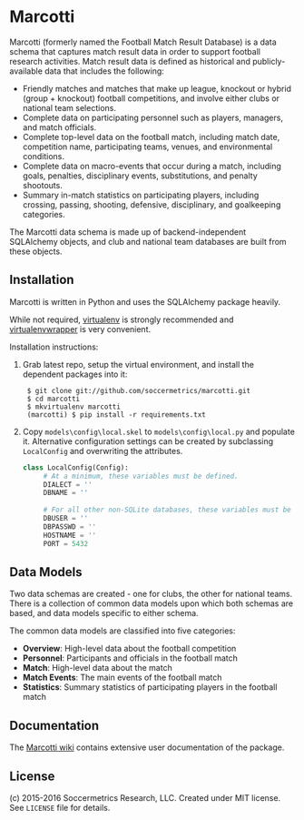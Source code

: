Marcotti
========

Marcotti (formerly named the Football Match Result Database) is a data schema that captures match result data in 
order to support football research activities.  Match result data is defined as historical and publicly-available 
data that includes the following:

* Friendly matches and matches that make up league, knockout or hybrid (group + knockout) football competitions, and 
involve either clubs or national team selections.
* Complete data on participating personnel such as players, managers, and match officials.
* Complete top-level data on the football match, including match date, competition name, participating teams, venues, 
and environmental conditions.
* Complete data on macro-events that occur during a match, including goals, penalties, disciplinary events, 
substitutions, and penalty shootouts.
* Summary in-match statistics on participating players, including crossing, passing, shooting, defensive, 
disciplinary, and goalkeeping categories.

The Marcotti data schema is made up of backend-independent SQLAlchemy objects, and club and national team databases are 
built from these objects.

## Installation

Marcotti is written in Python and uses the SQLAlchemy package heavily.

While not required, [virtualenv](https://pypi.python.org/pypi/virtualenv) is strongly recommended and
[virtualenvwrapper](https://pypi.python.org/pypi/virtualenvwrapper) is very convenient.

Installation instructions:

1. Grab latest repo, setup the virtual environment, and install the dependent packages into it:

        $ git clone git://github.com/soccermetrics/marcotti.git
        $ cd marcotti
        $ mkvirtualenv marcotti
        (marcotti) $ pip install -r requirements.txt
    
2. Copy `models\config\local.skel` to `models\config\local.py` and populate it.  Alternative configuration
   settings can be created by subclassing `LocalConfig` and overwriting the attributes.
    
   ```python
   class LocalConfig(Config):
        # At a minimum, these variables must be defined.
        DIALECT = ''
        DBNAME = ''
        
        # For all other non-SQLite databases, these variables must be set.
        DBUSER = ''
        DBPASSWD = ''
        HOSTNAME = ''
        PORT = 5432
   ```
    
## Data Models

Two data schemas are created - one for clubs, the other for national teams.  There is a collection of common data 
models upon which both schemas are based, and data models specific to either schema.

The common data models are classified into five categories:

* **Overview**: High-level data about the football competition
* **Personnel**: Participants and officials in the football match
* **Match**: High-level data about the match
* **Match Events**: The main events of the football match
* **Statistics**: Summary statistics of participating players in the football match

## Documentation

The [Marcotti wiki](https://github.com/soccermetrics/marcotti/wiki) contains extensive user documentation of the 
package.

## License

(c) 2015-2016 Soccermetrics Research, LLC. Created under MIT license.  See `LICENSE` file for details.
